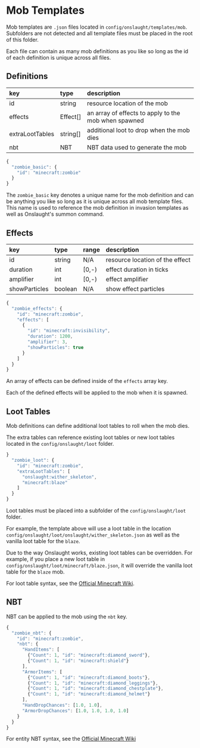 # Mob Templates

Mob templates are `.json` files located in `config/onslaught/templates/mob`. Subfolders are not detected and all template files must be placed in the root of this folder.

Each file can contain as many mob definitions as you like so long as the id of each definition is unique across all files.

## Definitions

key | type | description
:-|:-|:-
id              | string   | resource location of the mob
effects         | Effect[] | an array of effects to apply to the mob when spawned
extraLootTables | string[] | additional loot to drop when the mob dies
nbt             | NBT      | NBT data used to generate the mob

```js
{
  "zombie_basic": {
    "id": "minecraft:zombie"
  }
}
```

The `zombie_basic` key denotes a unique name for the mob definition and can be anything you like so long as it is unique across all mob template files. This name is used to reference the mob definition in invasion templates as well as Onslaught's summon command. 

## Effects

key | type | range | description
:-|:-|:-|:-
id            | string  | N/A   | resource location of the effect
duration      | int     | [0,-) | effect duration in ticks
amplifier     | int     | [0,-) | effect amplifier
showParticles | boolean | N/A   | show effect particles

```js
{
  "zombie_effects": {
    "id": "minecraft:zombie",
    "effects": [
      {
        "id": "minecraft:invisibility",
        "duration": 1200,
        "amplifier": 3,
        "showParticles": true 
      }
    ]
  }
}
```

An array of effects can be defined inside of the `effects` array key.

Each of the defined effects will be applied to the mob when it is spawned.

## Loot Tables

Mob definitions can define additional loot tables to roll when the mob dies.

The extra tables can reference existing loot tables or new loot tables located in the `config/onslaught/loot` folder.

```js
}
  "zombie_loot": {
    "id": "minecraft:zombie",
    "extraLootTables": [
      "onslaught:wither_skeleton",
      "minecraft:blaze"
    ]
  }
}
```

Loot tables must be placed into a subfolder of the `config/onslaught/loot` folder.

For example, the template above will use a loot table in the location `config/onslaught/loot/onslaught/wither_skeleton.json` as well as the vanilla loot table for the `blaze`.

Due to the way Onslaught works, existing loot tables can be overridden. For example, if you place a new loot table in `config/onslaught/loot/minecraft/blaze.json`, it will override the vanilla loot table for the `blaze` mob.

For loot table syntax, see the [Official Minecraft Wiki](https://minecraft.gamepedia.com/Loot_table).

## NBT

NBT can be applied to the mob using the `nbt` key.

```js
{
  "zombie_nbt": {
    "id": "minecraft:zombie",
    "nbt": {
      "HandItems": [
        {"Count": 1, "id": "minecraft:diamond_sword"},
        {"Count": 1, "id": "minecraft:shield"}
      ],
      "ArmorItems": [
        {"Count": 1, "id": "minecraft:diamond_boots"},
        {"Count": 1, "id": "minecraft:diamond_leggings"},
        {"Count": 1, "id": "minecraft:diamond_chestplate"},
        {"Count": 1, "id": "minecraft:diamond_helmet"}
      ],
      "HandDropChances": [1.0, 1.0],
      "ArmorDropChances": [1.0, 1.0, 1.0, 1.0]
    }
  }
}
```

For entity NBT syntax, see the [Official Minecraft Wiki](https://minecraft.gamepedia.com/Tutorials/Command_NBT_tags#Entities)